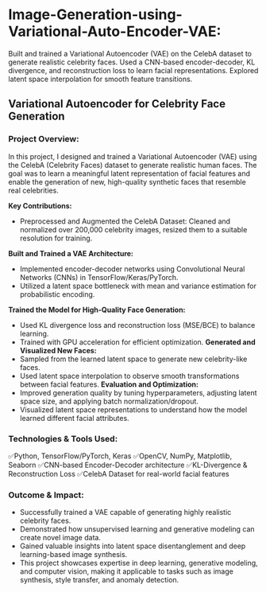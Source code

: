 # Image-Generation-using-Variational-Auto-Encoder-VAE:
Built and trained a Variational Autoencoder (VAE) on the CelebA dataset to generate realistic celebrity faces. Used a CNN-based encoder-decoder, KL divergence, and reconstruction loss to learn facial representations. Explored latent space interpolation for smooth feature transitions.

## Variational Autoencoder for Celebrity Face Generation

### Project Overview:
In this project, I designed and trained a Variational Autoencoder (VAE) using the CelebA (Celebrity Faces) dataset to generate realistic human faces. The goal was to learn a meaningful latent representation of facial features and enable the generation of new, high-quality synthetic faces that resemble real celebrities.

**Key Contributions:**
- Preprocessed and Augmented the CelebA Dataset: Cleaned and normalized over 200,000 celebrity images, resized them to a suitable resolution for training.
	
**Built and Trained a VAE Architecture:**	
- Implemented encoder-decoder networks using Convolutional Neural Networks (CNNs) in TensorFlow/Keras/PyTorch.
- Utilized a latent space bottleneck with mean and variance estimation for probabilistic encoding.
  
**Trained the Model for High-Quality Face Generation:**
- Used KL divergence loss and reconstruction loss (MSE/BCE) to balance learning.
- Trained with GPU acceleration for efficient optimization.
**Generated and Visualized New Faces:**
- Sampled from the learned latent space to generate new celebrity-like faces.
- Used latent space interpolation to observe smooth transformations between facial features.
**Evaluation and Optimization:**
- Improved generation quality by tuning hyperparameters, adjusting latent space size, and applying batch normalization/dropout.
- Visualized latent space representations to understand how the model learned different facial attributes.

### Technologies & Tools Used:
✅Python, TensorFlow/PyTorch, Keras
✅OpenCV, NumPy, Matplotlib, Seaborn
✅CNN-based Encoder-Decoder architecture
✅KL-Divergence & Reconstruction Loss
✅CelebA Dataset for real-world facial features

### Outcome & Impact:
- Successfully trained a VAE capable of generating highly realistic celebrity faces.
- Demonstrated how unsupervised learning and generative modeling can create novel image data.
- Gained valuable insights into latent space disentanglement and deep learning-based image synthesis.
- This project showcases expertise in deep learning, generative modeling, and computer vision, making it applicable to tasks such as image synthesis, style transfer, and anomaly detection.
